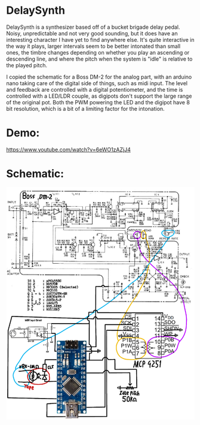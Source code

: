 # DelaySynth
DelaySynth is a synthesizer based off of a bucket brigade delay pedal. Noisy, unpredictable and not very good sounding, but it does have an interesting character I have yet to find anywhere else. It's quite interactive in the way it plays, larger intervals seem to be better intonated than small ones, the timbre changes depending on whether you play an ascending or descending line, and where the pitch when the system is "idle" is relative to the played pitch.

I copied the schematic for a Boss DM-2 for the analog part, with an arduino nano taking care of the digital side of things, such as midi input. The level and feedback are controlled with a digital potentiometer, and the time is controlled with a LED/LDR couple, as digipots don't support the large range of the original pot. Both the PWM powering the LED and the digipot have 8 bit resolution, which is a bit of a limiting factor for the intonation.

# Demo:
https://www.youtube.com/watch?v=6eWO1zAZjJ4

# Schematic:
![Schematic](/Schematic.png)

